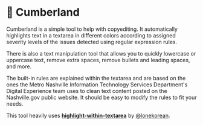 # 🌊 Cumberland

Cumberland is a simple tool to help with copyediting. It automatically highlights text in a textarea in different colors according to assigned severity levels of the issues detected using regular expression rules.

There is also a text manipulation tool that allows you to quickly lowercase or uppercase text, remove extra spaces, remove bullets and leading spaces, and more.

The built-in rules are explained within the textarea and are based on the ones the Metro Nashville Information Technology Services Department's Digital Experience team uses to clean text content posted on the Nashville.gov public website. It should be easy to modify the rules to fit your needs.

This tool heavily uses **[highlight-within-textarea](https://lonekorean.github.io/highlight-within-textarea/)** by [@lonekorean](https://github.com/lonekorean).